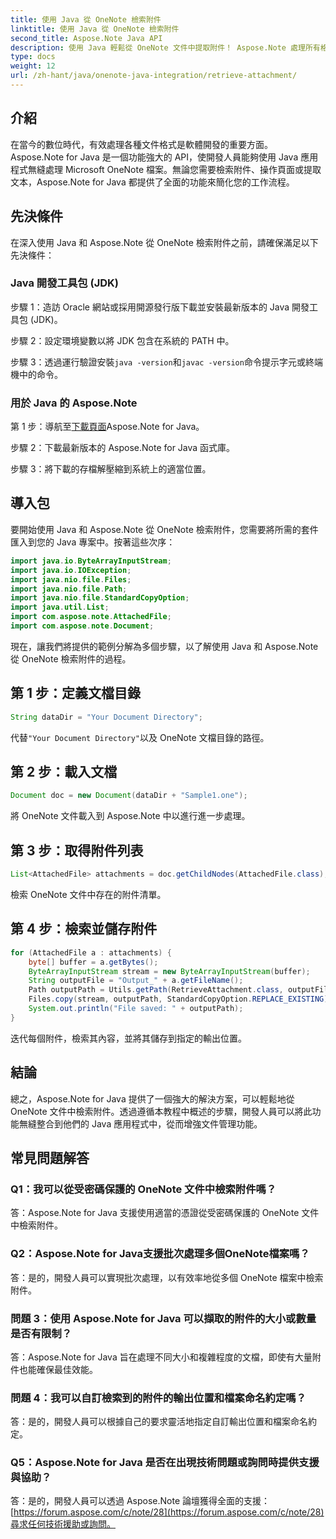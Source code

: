```yaml
---
title: 使用 Java 從 OneNote 檢索附件
linktitle: 使用 Java 從 OneNote 檢索附件
second_title: Aspose.Note Java API
description: 使用 Java 輕鬆從 OneNote 文件中提取附件！ Aspose.Note 處理所有格式和批次。包含簡單的步驟和程式碼！ #OneNote #Java #Aspose
type: docs
weight: 12
url: /zh-hant/java/onenote-java-integration/retrieve-attachment/
---
```

## 介紹

在當今的數位時代，有效處理各種文件格式是軟體開發的重要方面。 Aspose.Note for Java 是一個功能強大的 API，使開發人員能夠使用 Java 應用程式無縫處理 Microsoft OneNote 檔案。無論您需要檢索附件、操作頁面或提取文本，Aspose.Note for Java 都提供了全面的功能來簡化您的工作流程。

## 先決條件

在深入使用 Java 和 Aspose.Note 從 OneNote 檢索附件之前，請確保滿足以下先決條件：

### Java 開發工具包 (JDK)

步驟 1：造訪 Oracle 網站或採用開源發行版下載並安裝最新版本的 Java 開發工具包 (JDK)。

步驟 2：設定環境變數以將 JDK 包含在系統的 PATH 中。

步驟 3：透過運行驗證安裝`java -version`和`javac -version`命令提示字元或終端機中的命令。

### 用於 Java 的 Aspose.Note

第 1 步：導航至[下載頁面](https://releases.aspose.com/note/java/)Aspose.Note for Java。

步驟 2：下載最新版本的 Aspose.Note for Java 函式庫。

步驟 3：將下載的存檔解壓縮到系統上的適當位置。

## 導入包

要開始使用 Java 和 Aspose.Note 從 OneNote 檢索附件，您需要將所需的套件匯入到您的 Java 專案中。按著這些次序：

```java
import java.io.ByteArrayInputStream;
import java.io.IOException;
import java.nio.file.Files;
import java.nio.file.Path;
import java.nio.file.StandardCopyOption;
import java.util.List;
import com.aspose.note.AttachedFile;
import com.aspose.note.Document;
```

現在，讓我們將提供的範例分解為多個步驟，以了解使用 Java 和 Aspose.Note 從 OneNote 檢索附件的過程。

## 第 1 步：定義文檔目錄

```java
String dataDir = "Your Document Directory";
```

代替`"Your Document Directory"`以及 OneNote 文檔目錄的路徑。

## 第 2 步：載入文檔

```java
Document doc = new Document(dataDir + "Sample1.one");
```

將 OneNote 文件載入到 Aspose.Note 中以進行進一步處理。

## 第 3 步：取得附件列表

```java
List<AttachedFile> attachments = doc.getChildNodes(AttachedFile.class);
```

檢索 OneNote 文件中存在的附件清單。

## 第 4 步：檢索並儲存附件

```java
for (AttachedFile a : attachments) {
    byte[] buffer = a.getBytes();
    ByteArrayInputStream stream = new ByteArrayInputStream(buffer);
    String outputFile = "Output_" + a.getFileName();
    Path outputPath = Utils.getPath(RetrieveAttachment.class, outputFile);
    Files.copy(stream, outputPath, StandardCopyOption.REPLACE_EXISTING);
    System.out.println("File saved: " + outputPath);
}
```

迭代每個附件，檢索其內容，並將其儲存到指定的輸出位置。

## 結論

總之，Aspose.Note for Java 提供了一個強大的解決方案，可以輕鬆地從 OneNote 文件中檢索附件。透過遵循本教程中概述的步驟，開發人員可以將此功能無縫整合到他們的 Java 應用程式中，從而增強文件管理功能。

## 常見問題解答

### Q1：我可以從受密碼保護的 OneNote 文件中檢索附件嗎？

答：Aspose.Note for Java 支援使用適當的憑證從受密碼保護的 OneNote 文件中檢索附件。

### Q2：Aspose.Note for Java支援批次處理多個OneNote檔案嗎？

答：是的，開發人員可以實現批次處理，以有效率地從多個 OneNote 檔案中檢索附件。

### 問題 3：使用 Aspose.Note for Java 可以擷取的附件的大小或數量是否有限制？

答：Aspose.Note for Java 旨在處理不同大小和複雜程度的文檔，即使有大量附件也能確保最佳效能。

### 問題 4：我可以自訂檢索到的附件的輸出位置和檔案命名約定嗎？

答：是的，開發人員可以根據自己的要求靈活地指定自訂輸出位置和檔案命名約定。

### Q5：Aspose.Note for Java 是否在出現技術問題或詢問時提供支援與協助？

答：是的，開發人員可以透過 Aspose.Note 論壇獲得全面的支援：[https://forum.aspose.com/c/note/28](https://forum.aspose.com/c/note/28)尋求任何技術援助或詢問。